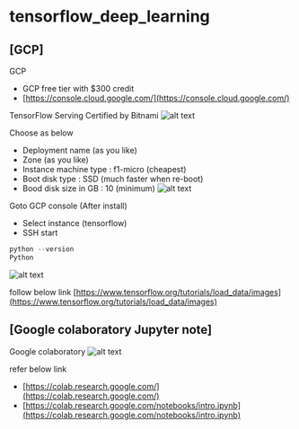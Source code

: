 # tensorflow_deep_learning
## [GCP]

GCP
- GCP free tier with $300 credit
- [https://console.cloud.google.com/](https://console.cloud.google.com/)


TensorFlow Serving Certified by Bitnami
![alt text](https://user-images.githubusercontent.com/20676176/98329585-e447c480-203b-11eb-9366-b4059ad71b3c.jpg)


Choose as below 
- Deployment name (as you like)
- Zone (as you like)
- Instance machine type : f1-micro (cheapest)
- Boot disk type : SSD (much faster when re-boot)
- Bood disk size in GB : 10 (minimum)
![alt text](https://user-images.githubusercontent.com/20676176/98329953-b8790e80-203c-11eb-86b5-bcd6bd5b2daf.jpg)

Goto GCP console (After install)
- Select instance (tensorflow)
- SSH start


```python
python --version
Python 
```
![alt text](https://user-images.githubusercontent.com/20676176/98328643-8dd98680-2039-11eb-99b2-7ab5a322ec4f.jpg)




follow below link
[https://www.tensorflow.org/tutorials/load_data/images](https://www.tensorflow.org/tutorials/load_data/images)


## [Google colaboratory Jupyter note]

Google colaboratory 
![alt text](https://user-images.githubusercontent.com/20676176/98330705-4f929600-203e-11eb-95d8-6f944db31d03.jpg)

refer below link
- [https://colab.research.google.com/](https://colab.research.google.com/)
- [https://colab.research.google.com/notebooks/intro.ipynb](https://colab.research.google.com/notebooks/intro.ipynb)

